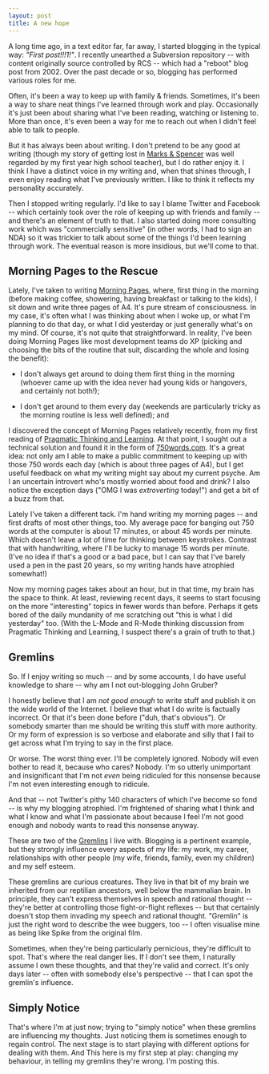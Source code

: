 ```yaml
---
layout: post
title: A new hope
---
```

A long time ago, in a text editor far, far away, I started blogging in the
typical way: *"First post!!!1!"*. I recently unearthed a Subversion repository --
with content originally source controlled by RCS -- which had a "reboot" blog
post from 2002. Over the past decade or so, blogging has performed various
roles for me.

Often, it's been a way to keep up with family & friends. Sometimes, it's been a
way to share neat things I've learned through work and play. Occasionally it's
just been about sharing what I've been reading, watching or listening to.  More
than once, it's even been a way for me to reach out when I didn't feel able to
talk to people.

But it has always been about writing. I don't pretend to be any good at writing
(though my story of getting lost in
[Marks & Spencer](http://www.marksandspencer.com/) was well regarded by my
first year high school teacher), but I do rather enjoy it. I think I have a
distinct voice in my writing and, when that shines through, I even enjoy
reading what I've previously written. I like to think it reflects my
personality accurately.

Then I stopped writing regularly. I'd like to say I blame Twitter and Facebook
-- which certainly took over the role of keeping up with friends and family --
and there's an element of truth to that. I also started doing more consulting
work which was "commercially sensitive" (in other words, I had to sign an NDA)
so it was trickier to talk about some of the things I'd been learning through
work. The eventual reason is more insidious, but we'll come to that.

## Morning Pages to the Rescue

Lately, I've taken to writing [Morning Pages](), where, first thing in the
morning (before making coffee, showering, having breakfast or talking to the
kids), I sit down and write three pages of A4. It's pure stream of
consciousness. In my case, it's often what I was thinking about when I woke up,
or what I'm planning to do that day, or what I did yesterday or just generally
what's on my mind. Of course, it's not quite that straightforward. In reality,
I've been doing Morning Pages like most development teams do XP (picking and
choosing the bits of the routine that suit, discarding the whole and losing the
benefit):

* I don't always get around to doing them first thing in the morning (whoever
  came up with the idea never had young kids or hangovers, and certainly not
  both!);

*  I don't get around to them every day (weekends are particularly tricky as
   the morning routine is less well defined); and

I discovered the concept of Morning Pages relatively recently, from my first
reading of
[Pragmatic Thinking and Learning](http://pragprog.com/book/ahptl/pragmatic-thinking-and-learning).
At that point, I sought out a technical solution and found it in the form of
[750words.com](http://750words.com/). It's a great idea: not only am I able to
make a public commitment to keeping up with those 750 words each day (which is
about three pages of A4), but I get useful feedback on what my writing might
say about my current psyche. Am I an uncertain introvert who's mostly worried
about food and drink?  I also notice the exception days ("OMG I was
*extroverting* today!") and get a bit of a buzz from that.

Lately I've taken a different tack. I'm hand writing my morning pages -- and
first drafts of most other things, too. My average pace for banging out 750
words at the computer is about 17 minutes, or about 45 words per minute. Which
doesn't leave a lot of time for thinking between keystrokes. Contrast that with
handwriting, where I'll be lucky to manage 15 words per minute. (I've no idea
if that's a good or a bad pace, but I can say that I've barely used a pen in
the past 20 years, so my writing hands have atrophied somewhat!)

Now my morning pages takes about an hour, but in that time, my brain has the
space to think. At least, reviewing recent days, it seems to start focusing on
the more "interesting" topics in fewer words than before. Perhaps it gets bored
of the daily mundanity of me scratching out "this is what I did yesterday" too.
(With the L-Mode and R-Mode thinking discussion from Pragmatic Thinking and
Learning, I suspect there's a grain of truth to that.)

## Gremlins

So. If I enjoy writing so much -- and by some accounts, I do have useful
knowledge to share -- why am I not out-blogging John Gruber?

I honestly believe that I am *not good enough* to write stuff and publish it on
the wide world of the Internet. I believe that what I do write is factually
incorrect. Or that it's been done before ("duh, that's obvious"). Or somebody
smarter than me should be writing this stuff with more authority. Or my form of
expression is so verbose and elaborate and silly that I fail to get across what
I'm trying to say in the first place.

Or worse. The worst thing ever. I'll be completely ignored. Nobody will even
bother to read it, because who cares? Nobody. I'm so utterly unimportant and
insignificant that I'm not *even* being ridiculed for this nonsense because I'm
not even interesting enough to ridicule.

And that -- not Twitter's pithy 140 characters of which I've become so fond --
is why my blogging atrophied. I'm frightened of sharing what I think and what I
know and what I'm passionate about because I feel I'm not good enough and
nobody wants to read this nonsense anyway.

These are two of the
[Gremlins](http://www.amazon.co.uk/gp/product/0060520221/ref=as_li_ss_tl?ie=UTF8&camp=1634&creative=19450&creativeASIN=0060520221&linkCode=as2&tag=mathieoftheen-21)
I live with. Blogging is a pertinent example, but they strongly influence every
aspects of my life: my work, my career, relationships with other people (my
wife, friends, family, even my children) and my self esteem.

These gremlins are curious creatures. They live in that bit of my brain we
inherited from our reptilian ancestors, well below the mammalian brain. In
principle, they can't express themselves in speech and rational thought --
they're better at controlling those fight-or-flight reflexes -- but that
certainly doesn't stop them invading my speech and rational thought. "Gremlin"
is just the right word to describe the wee buggers, too -- I often visualise
mine as being like Spike from the original film.

Sometimes, when they're being particularly pernicious, they're difficult to
spot. That's where the real danger lies. If I don't see them, I naturally
assume I own these thoughts, and that they're valid and correct. It's only days
later -- often with somebody else's perspective -- that I can spot the
gremlin's influence.

## Simply Notice

That's where I'm at just now; trying to "simply notice" when these gremlins are
influencing my thoughts. Just noticing them is sometimes enough to regain
control. The next stage is to start playing with different options for dealing
with them. And This here is my first step at play: changing my behaviour, in
telling my gremlins they're wrong. I'm posting this.
